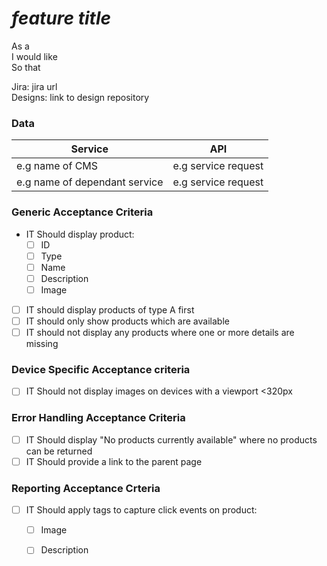 # *feature title*

As a  
I would like  
So that

Jira: jira url  
Designs: link to design repository

### Data

|Service                        | API                     |
|-------------------------------|-------------------------|
|e.g name of CMS                | e.g service request     |
|e.g name of dependant service  | e.g service request     |


### Generic Acceptance Criteria

- IT Should display product:
  - [ ]  ID
  - [ ]  Type
  - [ ]  Name
  - [ ]  Description
  - [ ]  Image
  
- [ ] IT should display products of type A first
- [ ] IT should only show products which are available
- [ ] IT should not display any products where one or more details are missing

### Device Specific Acceptance criteria

- [ ] IT Should not display images on devices with a viewport <320px

### Error Handling Acceptance Criteria

- [ ]  IT Should display "No products currently available" where no products can be returned
- [ ]  IT Should provide a link to the parent page 

### Reporting Acceptance Crteria

- [ ] IT Should apply tags to capture click events on product:
  - [ ] Image
  - [ ] Description

 
